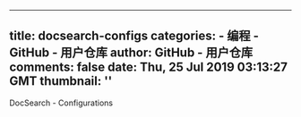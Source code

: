 
---
title: docsearch-configs
categories: 
    - 编程
    - GitHub - 用户仓库
author: GitHub - 用户仓库
comments: false
date: Thu, 25 Jul 2019 03:13:27 GMT
thumbnail: ''
---

<div>   
DocSearch - Configurations  
</div>
            